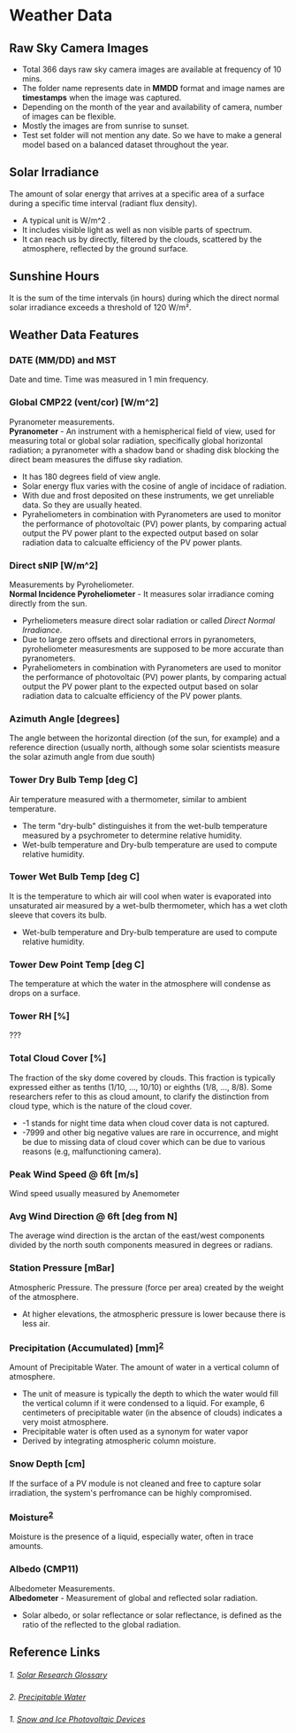 # Weather Data
## Raw Sky Camera Images
- Total 366 days raw sky camera images are available at frequency of 10 mins.
- The folder name represents date in **MMDD** format and image names are **timestamps** when the image was captured.
- Depending on the month of the year and availability of camera, number of images can be flexible. 
- Mostly the images are from sunrise to sunset.
- Test set folder will not mention any date. So we have to make a general model based on a balanced dataset throughout the year.
  
  
## Solar Irradiance 
The amount of solar energy that arrives at a specific area of a surface during a specific time interval (radiant flux density).
- A typical unit is W/m^2 .
- It includes visible light as well as non visible parts of spectrum.
- It can reach us by directly, filtered by the clouds, scattered by the atmosphere, reflected by the ground surface.
  
  
## Sunshine Hours
It is the sum of the time intervals (in hours) during which the direct normal solar irradiance exceeds a threshold of 120 W/m².
  
  
## Weather Data Features
### DATE (MM/DD) and MST
Date and time. Time was measured in 1 min frequency.
    
### Global CMP22 (vent/cor) [W/m^2]
Pyranometer measurements.  
**Pyranometer** - An instrument with a hemispherical field of view, used for measuring total or global solar radiation, specifically global horizontal radiation; a pyranometer with a shadow band or shading disk blocking the direct beam measures the diffuse sky radiation.
- It has 180 degrees field of view angle.
- Solar energy flux varies with the cosine of angle of incidace of radiation. 
- With due and frost deposited on these instruments, we get unreliable data. So they are usually heated.
- Pyraheliometers in combination with Pyranometers are used to monitor the performance of photovoltaic (PV) power plants, by comparing actual output the PV power plant to the expected output based on solar radiation data to calcualte efficiency of the PV power plants.
  
### Direct sNIP [W/m^2]
Measurements by Pyroheliometer.  
**Normal Incidence Pyroheliometer** - It measures solar irradiance coming directly from the sun.
- Pyrheliometers measure direct solar radiation or called *Direct Normal Irradiance*.
- Due to large zero offsets and directional errors in pyranometers, pyroheliometer measuresments are supposed to be more accurate than pyranometers.
- Pyraheliometers in combination with Pyranometers are used to monitor the performance of photovoltaic (PV) power plants, by comparing actual output the PV power plant to the expected output based on solar radiation data to calcualte efficiency of the PV power plants.


  
### Azimuth Angle [degrees]
The angle between the horizontal direction (of the sun, for example) and a reference direction (usually north, although some solar scientists measure the solar azimuth angle from due south)
  
  
  
### Tower Dry Bulb Temp [deg C]
Air temperature measured with a thermometer, similar to ambient temperature. 
- The term "dry-bulb" distinguishes it from the wet-bulb temperature measured by a psychrometer to determine relative humidity.
- Wet-bulb temperature and Dry-bulb temperature are used to compute relative humidity.  
  
  
### Tower Wet Bulb Temp [deg C]
It is the temperature to which air will cool when water is evaporated into unsaturated air measured by a wet-bulb thermometer, which has a wet cloth sleeve that covers its bulb.
- Wet-bulb temperature and Dry-bulb temperature are used to compute relative humidity.  

  
### Tower Dew Point Temp [deg C]
The temperature at which the water in the atmosphere will condense as drops on a surface.
    
  
### Tower RH [%]
???
  
  
### Total Cloud Cover [%]
The fraction of the sky dome covered by clouds. This fraction is typically expressed either as tenths (1/10, ..., 10/10) or eighths (1/8, ..., 8/8). Some researchers refer to this as cloud amount, to clarify the distinction from cloud type, which is the nature of the cloud cover.
- -1 stands for night time data when cloud cover data is not captured.
- -7999 and other big negative values are rare in occurrence, and might be due to missing data of cloud cover which can be due to various reasons (e.g, malfunctioning camera).
  
  
### Peak Wind Speed @ 6ft [m/s]
Wind speed usually measured by Anemometer
  
  
### Avg Wind Direction @ 6ft [deg from N]
The average wind direction is the arctan of the east/west components divided by the north south components measured in degrees or radians.   
  
  
### Station Pressure [mBar]
Atmospheric Pressure. The pressure (force per area) created by the weight of the atmosphere.
- At higher elevations, the atmospheric pressure is lower because there is less air.
  
  
### Precipitation (Accumulated) [mm]<sup>[2](#2-Precipitable-Water)</sup>
Amount of Precipitable Water. The amount of water in a vertical column of atmosphere.
- The unit of measure is typically the depth to which the water would fill the vertical column if it were condensed to a liquid. For example, 6 centimeters of precipitable water (in the absence of clouds) indicates a very moist atmosphere.
- Precipitable water is often used as a synonym for water vapor
- Derived by integrating atmospheric column moisture.
  
  
### Snow Depth [cm]
If the surface of a PV module is not cleaned and free to capture solar irradiation, the system's perfromance can be highly compromised.
  
  
### Moisture<sup>[2](#2-Precipitable-Water)</sup>
Moisture is the presence of a liquid, especially water, often in trace amounts. 
  
  
### Albedo (CMP11)
Albedometer Measurements.  
**Albedometer** - Measurement of global and reflected solar radiation.
- Solar albedo, or solar reflectance or solar reflectance, is defined as the ratio of the reflected to the global radiation.
    
    
## Reference Links
<h5 style="font-weight: normal">1. <a href="https://www.nrel.gov/grid/solar-resource/solar-glossary.html">Solar Research Glossary</a></h5>
<h5 style="font-weight: normal">2. <a href="https://www.sciencedirect.com/topics/earth-and-planetary-sciences/precipitable-water">Precipitable Water</a></h5>
<h5 style="font-weight: normal">1. <a href="https://ntnuopen.ntnu.no/ntnu-xmlui/bitstream/handle/11250/2416078/15971_FULLTEXT.pdf?sequence=1">Snow and Ice Photovoltaic Devices</a></h5>
